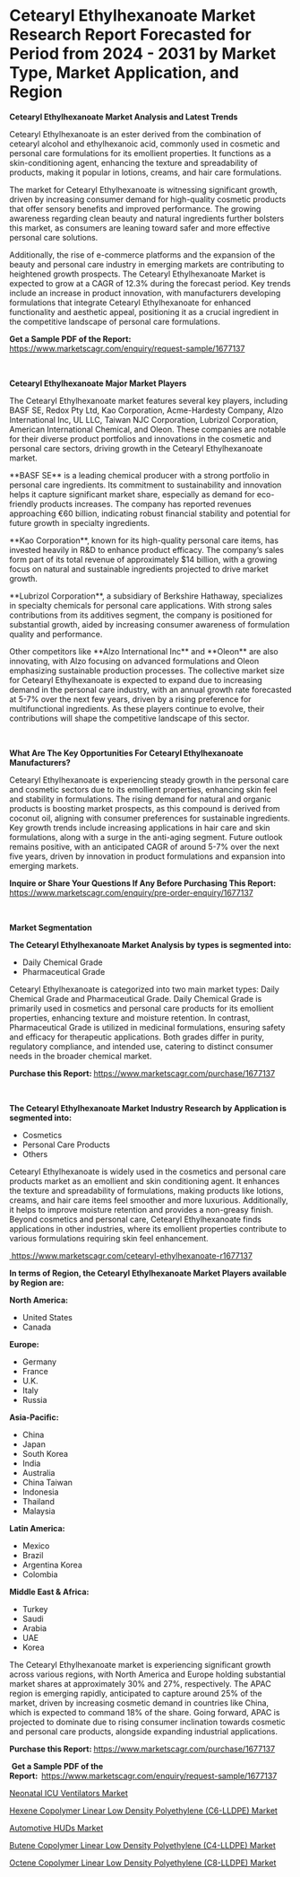 <p><h1>Cetearyl Ethylhexanoate Market Research Report Forecasted for Period from 2024 -  2031 by Market Type, Market Application, and Region</h1></p><p><strong>Cetearyl Ethylhexanoate Market Analysis and Latest Trends</strong></p>
<p><p>Cetearyl Ethylhexanoate is an ester derived from the combination of cetearyl alcohol and ethylhexanoic acid, commonly used in cosmetic and personal care formulations for its emollient properties. It functions as a skin-conditioning agent, enhancing the texture and spreadability of products, making it popular in lotions, creams, and hair care formulations. </p><p>The market for Cetearyl Ethylhexanoate is witnessing significant growth, driven by increasing consumer demand for high-quality cosmetic products that offer sensory benefits and improved performance. The growing awareness regarding clean beauty and natural ingredients further bolsters this market, as consumers are leaning toward safer and more effective personal care solutions. </p><p>Additionally, the rise of e-commerce platforms and the expansion of the beauty and personal care industry in emerging markets are contributing to heightened growth prospects. The Cetearyl Ethylhexanoate Market is expected to grow at a CAGR of 12.3% during the forecast period. Key trends include an increase in product innovation, with manufacturers developing formulations that integrate Cetearyl Ethylhexanoate for enhanced functionality and aesthetic appeal, positioning it as a crucial ingredient in the competitive landscape of personal care formulations.</p></p>
<p><strong>Get a Sample PDF of the Report:&nbsp;</strong> <a href="https://www.marketscagr.com/enquiry/request-sample/1677137?utm_campaign=1186&utm_medium=2&utm_source=Github&utm_content=ia&utm_term=12102024&utm_id=cetearyl-ethylhexanoate">https://www.marketscagr.com/enquiry/request-sample/1677137</a></p>
<p>&nbsp;</p>
<p><strong>Cetearyl Ethylhexanoate Major Market Players</strong></p>
<p><p>The Cetearyl Ethylhexanoate market features several key players, including BASF SE, Redox Pty Ltd, Kao Corporation, Acme-Hardesty Company, Alzo International Inc, UL LLC, Taiwan NJC Corporation, Lubrizol Corporation, American International Chemical, and Oleon. These companies are notable for their diverse product portfolios and innovations in the cosmetic and personal care sectors, driving growth in the Cetearyl Ethylhexanoate market.</p><p>**BASF SE** is a leading chemical producer with a strong portfolio in personal care ingredients. Its commitment to sustainability and innovation helps it capture significant market share, especially as demand for eco-friendly products increases. The company has reported revenues approaching €60 billion, indicating robust financial stability and potential for future growth in specialty ingredients.</p><p>**Kao Corporation**, known for its high-quality personal care items, has invested heavily in R&D to enhance product efficacy. The company’s sales form part of its total revenue of approximately $14 billion, with a growing focus on natural and sustainable ingredients projected to drive market growth.</p><p>**Lubrizol Corporation**, a subsidiary of Berkshire Hathaway, specializes in specialty chemicals for personal care applications. With strong sales contributions from its additives segment, the company is positioned for substantial growth, aided by increasing consumer awareness of formulation quality and performance.</p><p>Other competitors like **Alzo International Inc** and **Oleon** are also innovating, with Alzo focusing on advanced formulations and Oleon emphasizing sustainable production processes. The collective market size for Cetearyl Ethylhexanoate is expected to expand due to increasing demand in the personal care industry, with an annual growth rate forecasted at 5-7% over the next few years, driven by a rising preference for multifunctional ingredients. As these players continue to evolve, their contributions will shape the competitive landscape of this sector.</p></p>
<p>&nbsp;</p>
<p><strong>What Are The Key Opportunities For Cetearyl Ethylhexanoate Manufacturers?</strong></p>
<p><p>Cetearyl Ethylhexanoate is experiencing steady growth in the personal care and cosmetic sectors due to its emollient properties, enhancing skin feel and stability in formulations. The rising demand for natural and organic products is boosting market prospects, as this compound is derived from coconut oil, aligning with consumer preferences for sustainable ingredients. Key growth trends include increasing applications in hair care and skin formulations, along with a surge in the anti-aging segment. Future outlook remains positive, with an anticipated CAGR of around 5-7% over the next five years, driven by innovation in product formulations and expansion into emerging markets.</p></p>
<p><strong>Inquire or Share Your Questions If Any Before Purchasing This Report:</strong> <a href="https://www.marketscagr.com/enquiry/pre-order-enquiry/1677137?utm_campaign=1186&utm_medium=2&utm_source=Github&utm_content=ia&utm_term=12102024&utm_id=cetearyl-ethylhexanoate">https://www.marketscagr.com/enquiry/pre-order-enquiry/1677137</a></p>
<p>&nbsp;</p>
<p><strong>Market Segmentation</strong></p>
<p><strong>The Cetearyl Ethylhexanoate Market Analysis by types is segmented into:</strong></p>
<p><ul><li>Daily Chemical Grade</li><li>Pharmaceutical Grade</li></ul></p>
<p><p>Cetearyl Ethylhexanoate is categorized into two main market types: Daily Chemical Grade and Pharmaceutical Grade. Daily Chemical Grade is primarily used in cosmetics and personal care products for its emollient properties, enhancing texture and moisture retention. In contrast, Pharmaceutical Grade is utilized in medicinal formulations, ensuring safety and efficacy for therapeutic applications. Both grades differ in purity, regulatory compliance, and intended use, catering to distinct consumer needs in the broader chemical market.</p></p>
<p><strong>Purchase this Report:&nbsp;</strong><a href="https://www.marketscagr.com/purchase/1677137?utm_campaign=1186&utm_medium=2&utm_source=Github&utm_content=ia&utm_term=12102024&utm_id=cetearyl-ethylhexanoate">https://www.marketscagr.com/purchase/1677137</a></p>
<p>&nbsp;</p>
<p><strong>The Cetearyl Ethylhexanoate Market Industry Research by Application is segmented into:</strong></p>
<p><ul><li>Cosmetics</li><li>Personal Care Products</li><li>Others</li></ul></p>
<p><p>Cetearyl Ethylhexanoate is widely used in the cosmetics and personal care products market as an emollient and skin conditioning agent. It enhances the texture and spreadability of formulations, making products like lotions, creams, and hair care items feel smoother and more luxurious. Additionally, it helps to improve moisture retention and provides a non-greasy finish. Beyond cosmetics and personal care, Cetearyl Ethylhexanoate finds applications in other industries, where its emollient properties contribute to various formulations requiring skin feel enhancement.</p></p>
<p><a href="https://www.marketscagr.com/cetearyl-ethylhexanoate-r1677137?utm_campaign=1186&utm_medium=2&utm_source=Github&utm_content=ia&utm_term=12102024&utm_id=cetearyl-ethylhexanoate">&nbsp;https://www.marketscagr.com/cetearyl-ethylhexanoate-r1677137</a></p>
<p><strong>In terms of Region, the Cetearyl Ethylhexanoate Market Players available by Region are:</strong></p>
<p>
    <p> <strong> North America: </strong>
        <ul>
            <li>United States</li>
            <li>Canada</li>
        </ul>
        </p> 
    <p> <strong> Europe: </strong>
        <ul>
            <li>Germany</li>
            <li>France</li>
            <li>U.K.</li>
            <li>Italy</li>
            <li>Russia</li>
        </ul>
        </p> 
    <p> <strong> Asia-Pacific: </strong>
        <ul>
            <li>China</li>
            <li>Japan</li>
            <li>South Korea</li>
            <li>India</li>
            <li>Australia</li>
            <li>China Taiwan</li>
            <li>Indonesia</li>
            <li>Thailand</li>
            <li>Malaysia</li>
        </ul>
        </p> 
    <p> <strong> Latin America: </strong>
        <ul>
            <li>Mexico</li>
            <li>Brazil</li>
            <li>Argentina Korea</li>
            <li>Colombia</li>
        </ul>
        </p> 
    <p> <strong> Middle East & Africa: </strong>
        <ul>
            <li>Turkey</li>
            <li>Saudi</li>
            <li>Arabia</li>
            <li>UAE</li>
            <li>Korea</li>
        </ul>
    </p>
    </p>
<p><p>The Cetearyl Ethylhexanoate market is experiencing significant growth across various regions, with North America and Europe holding substantial market shares at approximately 30% and 27%, respectively. The APAC region is emerging rapidly, anticipated to capture around 25% of the market, driven by increasing cosmetic demand in countries like China, which is expected to command 18% of the share. Going forward, APAC is projected to dominate due to rising consumer inclination towards cosmetic and personal care products, alongside expanding industrial applications.</p></p>
<p><strong>Purchase this Report: </strong><a href="https://www.marketscagr.com/purchase/1677137?utm_campaign=1186&utm_medium=2&utm_source=Github&utm_content=ia&utm_term=12102024&utm_id=cetearyl-ethylhexanoate">https://www.marketscagr.com/purchase/1677137</a></p>
<p>&nbsp;<strong>Get a Sample PDF of the Report:&nbsp;&nbsp;</strong><a href="https://www.marketscagr.com/enquiry/request-sample/1677137?utm_campaign=1186&utm_medium=2&utm_source=Github&utm_content=ia&utm_term=12102024&utm_id=cetearyl-ethylhexanoate">https://www.marketscagr.com/enquiry/request-sample/1677137</a></p>
<p><strong></strong></p>
<p><p><a href="https://github.com/c0mxahyman/Market-Research-Report-List-1/blob/main/neonatal-icu-ventilators-market.md?utm_campaign=1186&utm_medium=2&utm_source=Github&utm_content=ia&utm_term=12102024&utm_id=cetearyl-ethylhexanoate">Neonatal ICU Ventilators Market</a></p><p><a href="https://www.linkedin.com/pulse/hexene-copolymer-linear-low-density-polyethylene-c6-lldpe-robie?utm_campaign=1186&utm_medium=2&utm_source=Github&utm_content=ia&utm_term=12102024&utm_id=cetearyl-ethylhexanoate">Hexene Copolymer Linear Low Density Polyethylene (C6-LLDPE) Market</a></p><p><a href="https://github.com/inouyeaowaugh3/Market-Research-Report-List-1/blob/main/automotive-huds-market.md?utm_campaign=1186&utm_medium=2&utm_source=Github&utm_content=ia&utm_term=12102024&utm_id=cetearyl-ethylhexanoate">Automotive HUDs Market</a></p><p><a href="https://www.linkedin.com/pulse/butene-copolymer-linear-low-density-polyethylene-c4-lldpe-market-ecuqe?utm_campaign=1186&utm_medium=2&utm_source=Github&utm_content=ia&utm_term=12102024&utm_id=cetearyl-ethylhexanoate">Butene Copolymer Linear Low Density Polyethylene (C4-LLDPE) Market</a></p><p><a href="https://www.linkedin.com/pulse/emerging-opportunities-challenges-global-octene-copolymer-czcme?utm_campaign=1186&utm_medium=2&utm_source=Github&utm_content=ia&utm_term=12102024&utm_id=cetearyl-ethylhexanoate">Octene Copolymer Linear Low Density Polyethylene (C8-LLDPE) Market</a></p></p>